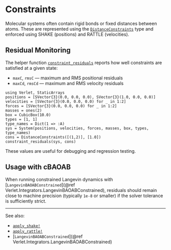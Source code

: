 # Constraints

Molecular systems often contain rigid bonds or fixed distances between atoms.
These are represented using the [`DistanceConstraints`](@ref) type and enforced
using SHAKE (positions) and RATTLE (velocities).

## Residual Monitoring

The helper function [`constraint_residuals`](@ref) reports how well constraints are
satisfied at a given state:

* `maxC`, `rmsC` — maximum and RMS positional residuals
* `maxCd`, `rmsCd` — maximum and RMS velocity residuals

```@example
using Verlet, StaticArrays
positions = [SVector{3}(0.0, 0.0, 0.0), SVector{3}(1.0, 0.0, 0.0)]
velocities = [SVector{3}(0.0, 0.0, 0.0) for _ in 1:2]
forces = [SVector{3}(0.0, 0.0, 0.0) for _ in 1:2]
masses = ones(2)
box = CubicBox(10.0)
types = [1, 1]
type_names = Dict(1 => :A)
sys = System(positions, velocities, forces, masses, box, types, type_names)
cons = DistanceConstraints([(1,2)], [1.0])
constraint_residuals(sys, cons)
```

These values are useful for debugging and regression testing.

## Usage with cBAOAB

When running constrained Langevin dynamics with
[`LangevinBAOABConstrained`](@ref Verlet.Integrators.LangevinBAOABConstrained),
residuals should remain close to machine precision (typically `1e-8` or
smaller) if the solver tolerance is sufficiently strict.

---

See also:

* [`apply_shake!`](@ref)
* [`apply_rattle!`](@ref)
* [`LangevinBAOABConstrained`](@ref Verlet.Integrators.LangevinBAOABConstrained)
